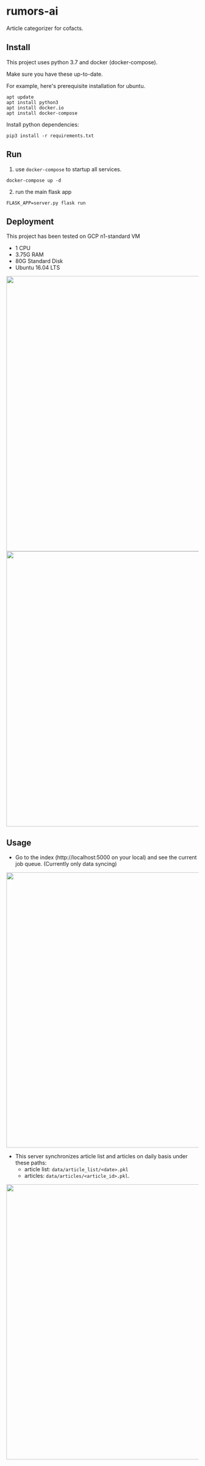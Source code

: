 # rumors-ai
Article categorizer for cofacts.

## Install
This project uses python 3.7 and docker (docker-compose).

Make sure you have these up-to-date.

For example, here's prerequisite installation for ubuntu.
```
apt update
apt install python3
apt install docker.io
apt install docker-compose
```


Install python dependencies:
```
pip3 install -r requirements.txt
```

## Run
1. use `docker-compose` to startup all services.
```
docker-compose up -d
```
2. run the main flask app
```
FLASK_APP=server.py flask run
```

## Deployment
This project has been tested on GCP n1-standard VM
* 1 CPU
* 3.75G RAM
* 80G Standard Disk
* Ubuntu 16.04 LTS
<img src="https://i.imgur.com/ltTcT0K.png" width="720" />
<img src="https://i.imgur.com/PKvQcEm.png" width="720" />

## Usage
* Go to the index (http://localhost:5000 on your local) and see the current job queue. (Currently only data syncing)
<img src="https://i.imgur.com/4usppvU.png" width="720" />

* This server synchronizes article list and articles on daily basis under these paths:
  * article list: `data/article_list/<date>.pkl`
  * articles: `data/articles/<article_id>.pkl`.
<img src="https://i.imgur.com/ERoYmoP.png" width="720" />
